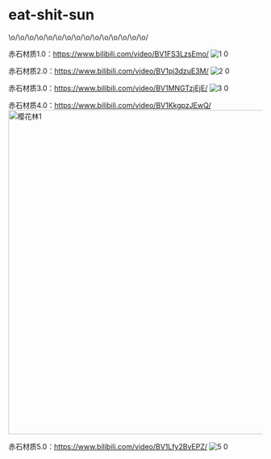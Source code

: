 # eat-shit-sun
\o/\o/\o/\o/\o/\o/\o/\o/\o/\o/\o/\o/\o/\o/\o/

赤石材质1.0：https://www.bilibili.com/video/BV1FS3LzsEmo/
![1 0](https://github.com/user-attachments/assets/860f9358-4bef-42ab-9d96-df65b2234fb1)

赤石材质2.0：https://www.bilibili.com/video/BV1pj3dzuE3M/
![2 0](https://github.com/user-attachments/assets/2892cae2-b626-4f2f-90d3-2bb5431f047c)

赤石材质3.0：https://www.bilibili.com/video/BV1MNGTzjEjE/
![3 0](https://github.com/user-attachments/assets/47be9342-f233-454e-83a4-70c8a5813b51)

赤石材质4.0：https://www.bilibili.com/video/BV1KkgpzJEwQ/
<img width="1024" height="643" alt="樱花林1" src="https://github.com/user-attachments/assets/f7818519-e4eb-4b65-8eab-97ae8a179c1d" />

赤石材质5.0：https://www.bilibili.com/video/BV1Lfy2BvEPZ/
![5 0](https://github.com/user-attachments/assets/52e50907-6dce-448f-b0fb-c309fa2b6c55)
